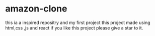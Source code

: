 # amazon-clone
this ia a inspired repositry and my first project this project made using html,css ,js and react if you like this project please give a star to it.